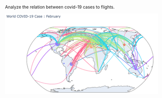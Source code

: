 Analyze the relation between covid-19 cases to flights.

![Febuary cases](https://github.com/chendahan/BigData/blob/main/Capture.PNG)
